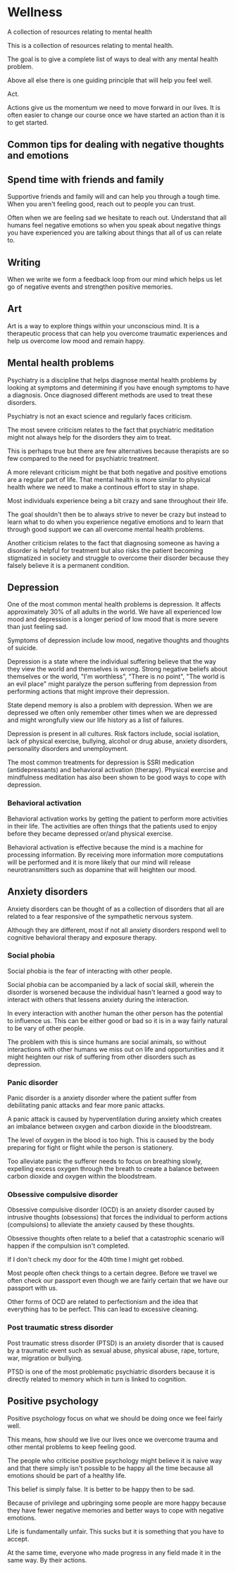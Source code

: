# Wellness
A collection of resources relating to mental health

This is a collection of resources relating to mental health.

The goal is to give a complete list
of ways to deal with any mental health problem.

Above all else there is one guiding principle that will help you feel well.

Act.

Actions give us the momentum we need to move forward in our lives. It is often easier to change our course once we have started an action than it is to get started.

## Common tips for dealing with negative thoughts and emotions

## Spend time with friends and family
Supportive friends and family will and can help you through a tough time. When you aren't feeling good, reach out to
people you can trust.

Often when we are feeling sad we hesitate to reach out. Understand that all humans feel negative emotions so when you speak about negative things you have experienced you are talking about things that all of us can relate to.

## Writing

When we write we form a feedback loop from our mind which helps us let go of negative events and strengthen positive memories.

## Art

Art is a way to explore things within your unconscious mind. It is a therapeutic process that can help you overcome traumatic experiences and help us overcome low mood and remain happy.

## Mental health problems

Psychiatry is a discipline that helps
diagnose mental health problems by
looking at symptoms and determining
if you have enough symptoms to have a diagnosis. Once diagnosed different methods are used to treat
these disorders.

Psychiatry is not an exact science and regularly faces criticism.

The most severe criticism relates
to the fact that psychiatric meditation might not always help for the disorders they aim to treat.

This is perhaps true but there are few alternatives because therapists are so few compared to the need for psychiatric treatment.

A more relevant criticism might be
that both negative and positive emotions are a regular part of life.
That mental health is more similar to physical health where we need to make a continous effort to stay in shape.

Most individuals experience being a bit crazy and sane throughout their life.

The goal shouldn't then be to always strive to never be crazy but instead to learn what to do when you experience negative emotions and to learn that through good support we can all overcome mental health problems.

Another criticism relates to the fact that diagnosing someone
as having a disorder is helpful for treatment but also risks the patient becoming stigmatized in society and struggle to overcome their disorder because they falsely believe it is a permanent condition.

## Depression
One of the most common mental
health problems is depression.
It affects approximately 30% of
all adults in the world. We have all experienced low mood and depression is a longer period of low mood that is more severe than just feeling sad.

Symptoms of depression include low mood, negative thoughts and thoughts of suicide.

Depression is a state where the individual suffering believe that
the way they view the world and themselves is wrong. Strong negative
beliefs about themselves or the world, "I'm worthless", "There is no point", "The world is an evil place" might paralyze the person suffering from depression from performing actions that might improve their depression.

State depend memory is also a problem with depression. When we are depressed
we often only remember other times
when we are depressed and might wrongfully view our life history as a
list of failures.

Depression is present in all cultures. Risk factors include, social isolation, lack of physical exercise, bullying, alcohol or drug abuse, anxiety disorders, personality disorders and unemployment.

The most common treatments for depression is SSRI medication (antidepressants) and behavioral activation (therapy). Physical exercise and mindfulness meditation
has also been shown to be good ways to cope with depression.

### Behavioral activation
Behavioral activation works by
getting the patient to perform more activities in their life. The activities are often things that the
patients used to enjoy before they became depressed or/and physical exercise.

Behavioral activation is effective
because the mind is a machine for processing information. By receiving
more information more computations will be performed and it is more likely that our mind will release neurotransmitters such as dopamine that will heighten our mood.

## Anxiety disorders
Anxiety disorders can be thought
of as a collection of disorders
that all are related to a fear
responsive of the sympathetic
nervous system.

Although they are different, most
if not all anxiety disorders respond
well to cognitive behavioral therapy
and exposure therapy.

### Social phobia
Social phobia is the fear of interacting with other people.

Social phobia can be accompanied
by a lack of social skill, wherein
the disorder is worsened because
the individual hasn't learned
a good way to interact with
others that lessens anxiety
during the interaction.

In every interaction with another
human the other person has the potential to influence us. This can
be either good or bad so it is in a
way fairly natural to be vary of
other people.

The problem with this is since humans are social animals, so without interactions with other humans we
miss out on life and opportunities and
it might heighten our risk of suffering from other disorders such as
depression.

### Panic disorder
Panic disorder is a anxiety disorder
where the patient suffer from debilitating panic attacks and fear more panic attacks.

A panic attack is caused by hyperventilation during anxiety which
creates an imbalance between oxygen and carbon dioxide in the bloodstream.

The level of oxygen in the blood is too high. This is caused by the body preparing for fight or flight while the person is stationery.

Too alleviate panic the sufferer needs
to focus on breathing slowly, expelling excess oxygen through the breath to create a balance between
carbon dioxide and oxygen within the
bloodstream.

### Obsessive compulsive disorder
Obsessive compulsive disorder (OCD)
is an anxiety disorder caused by intrusive thoughts (obsessions) that
forces the individual to perform
actions (compulsions) to alleviate the
anxiety caused by these thoughts.

Obsessive thoughts often relate to a belief that a catastrophic scenario will happen if the compulsion isn't completed.

If I don't check my door for the 40th time I might get robbed.

Most people often check things to a
certain degree. Before we travel
we often check our passport even though we are fairly certain that we have our passport with us.

Other forms of OCD are related to perfectionism and the idea that everything has to be perfect. This can lead to excessive cleaning.

### Post traumatic stress disorder
Post traumatic stress disorder (PTSD) is
an anxiety disorder that is caused
by a traumatic event such as sexual abuse, physical abuse, rape, torture, war, migration or bullying.

PTSD is one of the most problematic
psychiatric disorders because it is
directly related to memory which in turn is linked to cognition.

## Positive psychology
Positive psychology focus on what we should be doing once we feel fairly well.

This means, how should we live our lives once we overcome trauma and other mental problems to keep feeling good.

The people who criticise positive psychology might believe it is naive way and that there simply isn't possible to be happy all the time because all emotions should be part of a healthy life.

This belief is simply false. It is better to be happy then to be sad.

Because of privilege and upbringing
some people are more happy because
they have fewer negative memories and better ways to cope with negative emotions.

Life is fundamentally unfair. This sucks but it is something that you have to accept.

At the same time, everyone who made progress in any field made it in the same way. By their actions.
